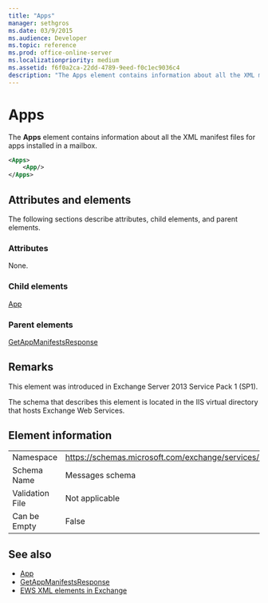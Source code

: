 ```yaml
---
title: "Apps"
manager: sethgros
ms.date: 03/9/2015
ms.audience: Developer
ms.topic: reference
ms.prod: office-online-server
ms.localizationpriority: medium
ms.assetid: f6f0a2ca-22dd-4789-9eed-f0c1ec9036c4
description: "The Apps element contains information about all the XML manifest files for apps installed in a mailbox."
---
```


# Apps

The **Apps** element contains information about all the XML manifest files for apps installed in a mailbox. 
  
```XML
<Apps>
    <App/>
</Apps>
```

## Attributes and elements

The following sections describe attributes, child elements, and parent elements.
  
### Attributes

None.
  
### Child elements

[App](app.md)
  
### Parent elements

[GetAppManifestsResponse](getappmanifestsresponse.md)
  
## Remarks

This element was introduced in Exchange Server 2013 Service Pack 1 (SP1).
  
The schema that describes this element is located in the IIS virtual directory that hosts Exchange Web Services.
  
## Element information

|||
|:-----|:-----|
|Namespace  <br/> |https://schemas.microsoft.com/exchange/services/2006/messages  <br/> |
|Schema Name  <br/> |Messages schema  <br/> |
|Validation File  <br/> |Not applicable  <br/> |
|Can be Empty  <br/> |False  <br/> |
   
## See also

- [App](app.md)
- [GetAppManifestsResponse](getappmanifestsresponse.md)
- [EWS XML elements in Exchange](ews-xml-elements-in-exchange.md)

